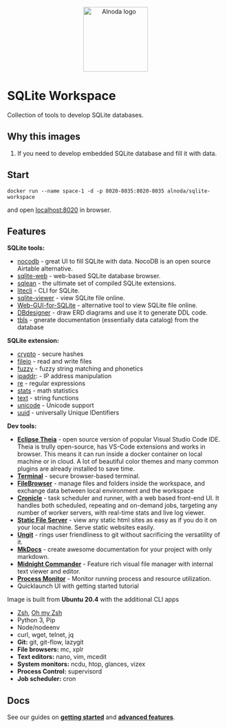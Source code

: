<p align="center">
  <img src="https://github.com/bluxmit/alnoda-workspaces/blob/main/img/Alnoda-white.svg" alt="Alnoda logo" width="150">
</p> 

# SQLite Workspace

Collection of tools to develop SQLite databases.

## Why this images

1. If you need to develop embedded SQLite database and fill it with data.

## Start
 
```
docker run --name space-1 -d -p 8020-8035:8020-8035 alnoda/sqlite-workspace
```  

and open [localhost:8020](http://localhost:8020) in browser.  

## Features

**SQLite tools:**

- [nocodb](https://docs.nocodb.com/) - great UI to fill SQLite with data. NocoDB is an open source Airtable alternative. 
- [sqlite-web](https://github.com/coleifer/sqlite-web) - web-based SQLite database browser.
- [sqlean](https://github.com/nalgeon/sqlean) - the ultimate set of compiled SQLite extensions.
- [litecli](https://github.com/dbcli/litecli) - CLI for SQLite.
- [sqlite-viewer](https://github.com/inloop/sqlite-viewer) - view SQLite file online.
- [Web-GUI-for-SQLite](https://github.com/cyrilbois/Web-GUI-for-SQLite) - alternative tool to view SQLite file online.
- [DBdesigner](https://github.com/akreienbring/dbdesigner) - draw ERD diagrams and use it to generate DDL code.
- [tbls](https://github.com/k1LoW/tbls) - gnerate documentation (essentially data catalog) from the database

**SQLite extension:**

- [crypto](https://github.com/nalgeon/sqlean/blob/main/docs/crypto.md) - secure hashes
- [fileio](https://github.com/nalgeon/sqlean/blob/main/docs/fileio.md) - read and write files
- [fuzzy](https://github.com/nalgeon/sqlean/blob/main/docs/fuzzy.md) - fuzzy string matching and phonetics
- [ipaddr](https://github.com/nalgeon/sqlean/blob/main/docs/ipaddr.md): - IP address manipulation
- [re](https://github.com/nalgeon/sqlean/blob/main/docs/re.md) - regular expressions
- [stats](https://github.com/nalgeon/sqlean/blob/main/docs/stats.md) - math statistics
- [text](https://github.com/nalgeon/sqlean/blob/main/docs/text.md) - string functions
- [unicode](https://github.com/nalgeon/sqlean/blob/main/docs/unicode.md) - Unicode support
- [uuid](https://github.com/nalgeon/sqlean/blob/main/docs/uuid.md) - universally Unique IDentifiers

**Dev tools:**

- [**Eclipse Theia**](https://theia-ide.org/docs/) - open source version of popular Visual Studio Code IDE. Theia is trully open-source, has 
VS-Code extensions and works in browser. This means it can run inside a docker container on local machine or in cloud. A lot of beautiful color themes and many common plugins are already installed to save time.  
- [**Terminal**](https://github.com/tsl0922/ttyd) - secure browser-based terminal.
- [**FileBrowser**](https://github.com/filebrowser/filebrowser)  - manage files and folders inside the workspace, and exchange data between local environment and the workspace
- [**Cronicle**](https://github.com/jhuckaby/Cronicle)  - task scheduler and runner, with a web based front-end UI. It handles both scheduled, repeating and on-demand jobs, targeting any number of worker servers, with real-time stats and live log viewer.
- [**Static File Server**](https://github.com/vercel/serve) - view any static html sites as easy as if you do it on your local machine. Serve static websites easily.
- [**Ungit**](https://github.com/FredrikNoren/ungit) - rings user friendliness to git without sacrificing the versatility of it.
- [**MkDocs**](https://squidfunk.github.io/mkdocs-material/)  - create awesome documentation for your project with only markdown. 
- [**Midnight Commander**](https://midnight-commander.org/)  - Feature rich visual file manager with internal text viewer and editor. 
- [**Process Monitor**](https://htop.dev/)  - Monitor running process and resource utilization. 
- Quicklaunch UI with getting started tutorial

Image is built from **Ubuntu 20.4** with the additional CLI apps

- [Zsh](https://www.zsh.org/), [Oh my Zsh](https://ohmyz.sh/)
- Python 3, Pip 
- Node/nodeenv
- curl, wget, telnet, jq
- **Git:** git, git-flow, lazygit 
- **File browsers:** mc, xplr
- **Text editors:** nano, vim, mcedit
- **System monitors:** ncdu, htop, glances, vizex
- **Process Control:** supervisord
- **Job scheduler:** cron

## Docs
See our guides on [**getting started**](docs/getting-started.md) and [**advanced features**](../ubuntu-workspace/docs/workspaces.md).
